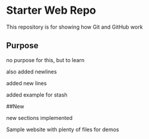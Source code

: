 # Starter Web Repo

This repository is for showing how Git and GitHub work

## Purpose

no purpose for this, but to learn

also added newlines

added new lines

added example for stash

##New

new sections implemented

Sample website with plenty of files for demos